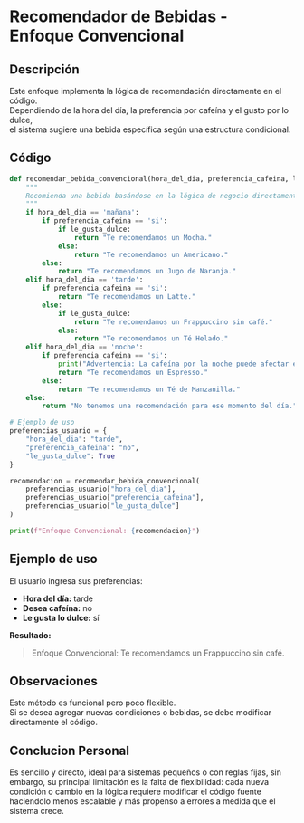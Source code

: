 # Recomendador de Bebidas - Enfoque Convencional

## Descripción
Este enfoque implementa la lógica de recomendación directamente en el código.  
Dependiendo de la hora del día, la preferencia por cafeína y el gusto por lo dulce,  
el sistema sugiere una bebida específica según una estructura condicional.

## Código
```python
def recomendar_bebida_convencional(hora_del_dia, preferencia_cafeina, le_gusta_dulce):
    """
    Recomienda una bebida basándose en la lógica de negocio directamente en el código.
    """
    if hora_del_dia == 'mañana':
        if preferencia_cafeina == 'si':
            if le_gusta_dulce:
                return "Te recomendamos un Mocha."
            else:
                return "Te recomendamos un Americano."
        else:
            return "Te recomendamos un Jugo de Naranja."
    elif hora_del_dia == 'tarde':
        if preferencia_cafeina == 'si':
            return "Te recomendamos un Latte."
        else:
            if le_gusta_dulce:
                return "Te recomendamos un Frappuccino sin café."
            else:
                return "Te recomendamos un Té Helado."
    elif hora_del_dia == 'noche':
        if preferencia_cafeina == 'si':
            print("Advertencia: La cafeína por la noche puede afectar el sueño.")
            return "Te recomendamos un Espresso."
        else:
            return "Te recomendamos un Té de Manzanilla."
    else:
        return "No tenemos una recomendación para ese momento del día."

# Ejemplo de uso
preferencias_usuario = {
    "hora_del_dia": "tarde",
    "preferencia_cafeina": "no",
    "le_gusta_dulce": True
}

recomendacion = recomendar_bebida_convencional(
    preferencias_usuario["hora_del_dia"],
    preferencias_usuario["preferencia_cafeina"],
    preferencias_usuario["le_gusta_dulce"]
)

print(f"Enfoque Convencional: {recomendacion}")
```

## Ejemplo de uso
El usuario ingresa sus preferencias:
- **Hora del día:** tarde  
- **Desea cafeína:** no  
- **Le gusta lo dulce:** sí  

**Resultado:**  
> Enfoque Convencional: Te recomendamos un Frappuccino sin café.

## Observaciones
Este método es funcional pero poco flexible.  
Si se desea agregar nuevas condiciones o bebidas, se debe modificar directamente el código.

## Conclucion Personal
Es sencillo y directo, ideal para sistemas pequeños o con reglas fijas, sin embargo, su principal limitación es la falta de flexibilidad: cada nueva condición o cambio en la lógica requiere modificar el código fuente haciendolo menos escalable y más propenso a errores a medida que el sistema crece.
